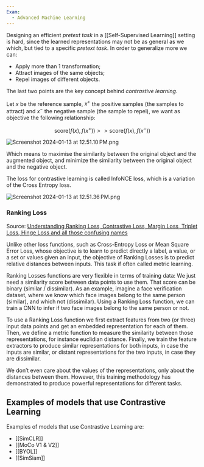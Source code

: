 ```yaml
---
Exam:
  - Advanced Machine Learning
---
```

Designing an efficient *pretext task* in a [[Self-Supervised Learning]] setting is hard, since the learned representations may not be as general as we which, but tied to a specific *pretext task*. In order to generalize more we can:

- Apply more than 1 transformation;
- Attract images of the same objects;
- Repel images of different objects.

The last two points are the key concept behind *contrastive learning*.

Let $x$ be the reference sample, $x^+$ the positive samples (the samples to attract) and $x^-$ the negative sample (the sample to repel), we want as objective the following relationship:

$$
\text{score}(f(x), f(x^+)) >> \text{score}(f(x), f(x^-))
$$

![Screenshot 2024-01-13 at 12.51.10 PM.png](Screenshot_2024-01-13_at_12.51.10_PM.jpeg)

Which means to maximise the similarity between the original object and the augmented object, and minimize the similarity between the original object and the negative object.

The loss for contrastive learning is called InfoNCE loss, which is a variation of the Cross Entropy loss.

![Screenshot 2024-01-13 at 12.51.36 PM.png](Screenshot_2024-01-13_at_12.51.36_PM.jpeg)

### Ranking Loss

Source: [Understanding Ranking Loss, Contrastive Loss, Margin Loss, Triplet Loss, Hinge Loss and all those confusing names](https://gombru.github.io/2019/04/03/ranking_loss/)

Unlike other loss functions, such as Cross-Entropy Loss or Mean Square Error Loss, whose objective is to learn to predict directly a label, a value, or a set or values given an input, the objective of Ranking Losses is to predict relative distances between inputs. This task if often called metric learning.

Ranking Losses functions are very flexible in terms of training data: We just need a similarity score between data points to use them. That score can be binary (similar / dissimilar). As an example, imagine a face verification dataset, where we know which face images belong to the same person (similar), and which not (dissimilar). Using a Ranking Loss function, we can train a CNN to infer if two face images belong to the same person or not.

To use a Ranking Loss function we first extract features from two (or three) input data points and get an embedded representation for each of them. Then, we define a metric function to measure the similarity between those representations, for instance euclidian distance. Finally, we train the feature extractors to produce similar representations for both inputs, in case the inputs are similar, or distant representations for the two inputs, in case they are dissimilar.

We don’t even care about the values of the representations, only about the distances between them. However, this training methodology has demonstrated to produce powerful representations for different tasks.

## Examples of models that use Contrastive Learning
Examples of models that use Contrastive Learning are:
- [[SimCLR]]
- [[MoCo V1 & V2]]
- [[BYOL]]
- [[SimSiam]]